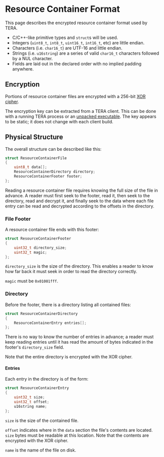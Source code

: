 # Resource Container Format

This page describes the encrypted resource container format used by TERA.

* C/C++-like primitive types and `struct`s will be used.
* Integers (`uint8_t`, `int8_t`, `uint16_t`, `int16_t`, etc) are little endian.
* Characters (i.e. `char16_t`) are UTF-16 and little endian.
* Strings (i.e. `u16string`) are a series of valid `char16_t` characters
  followed by a NUL character.
* Fields are laid out in the declared order with no implied padding anywhere.

## Encryption

Portions of resource container files are encrypted with a 256-bit
[XOR cipher](https://en.wikipedia.org/wiki/XOR_cipher).

The encryption key can be extracted from a TERA client. This can be done with a
running TERA process or an
[unpacked executable](https://github.com/alexrp/tera-re). The key appears to be
static; it does not change with each client build.

## Physical Structure

The overall structure can be described like this:

```cpp
struct ResourceContainerFile
{
    uint8_t data[];
    ResourceContainerDirectory directory;
    ResourceContainerFooter footer;
};
```

Reading a resource container file requires knowing the full size of the file in
advance. A reader must first seek to the footer, read it, then seek to the
directory, read and decrypt it, and finally seek to the data where each file
entry can be read and decrypted according to the offsets in the directory.

### File Footer

A resource container file ends with this footer:

```cpp
struct ResourceContainerFooter
{
    uint32_t directory_size;
    uint32_t magic;
};
```

`directory_size` is the size of the directory. This enables a reader to know how
far back it must seek in order to read the directory correctly.

`magic` must be `0x01001fff`.

### Directory

Before the footer, there is a directory listing all contained files:

```cpp
struct ResourceContainerDirectory
{
    ResourceContainerEntry entries[];
};
```

There is no way to know the number of entries in advance; a reader must keep
reading entries until it has read the amount of bytes indicated in the footer's
`directory_size` field.

Note that the entire directory is encrypted with the XOR cipher.

#### Entries

Each entry in the directory is of the form:

```cpp
struct ResourceContainerEntry
{
    uint32_t size;
    uint32_t offset;
    u16string name;
};
```

`size` is the size of the contained file.

`offset` indicates where in the `data` section the file's contents are located.
`size` bytes must be readable at this location. Note that the contents are
encrypted with the XOR cipher.

`name` is the name of the file on disk.
